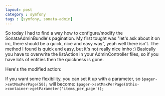 ```yaml
---
layout: post
category : symfony
tags : [symfony, sonata-admin]
---
```


So today I had to find a way how to configure/modify the SonataAdminBundle's pagination. My first tought was "let's ask about it on irc, there should be a quick, nice and easy way", yeah well there isn't. The method I found is quick and easy, but it's not really nice imho :) Basically you have to overwrite the listAction in your AdminController files, so if you have lots of entities then the quickness is gone.

Here's the modified action:
<script src="https://gist.github.com/3905984.js"></script>

If you want some flexibility, you can set it up with a parameter, so `$pager->setMaxPerPage(50);` will become: `$pager->setMaxPerPage($this->container->getParameter('items_per_page'));`